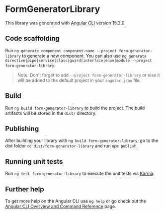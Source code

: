 # FormGeneratorLibrary

This library was generated with [Angular CLI](https://github.com/angular/angular-cli) version 15.2.0.

## Code scaffolding

Run `ng generate component component-name --project form-generator-library` to generate a new component. You can also use `ng generate directive|pipe|service|class|guard|interface|enum|module --project form-generator-library`.
> Note: Don't forget to add `--project form-generator-library` or else it will be added to the default project in your `angular.json` file.

## Build

Run `ng build form-generator-library` to build the project. The build artifacts will be stored in the `dist/` directory.

## Publishing

After building your library with `ng build form-generator-library`, go to the dist folder `cd dist/form-generator-library` and run `npm publish`.

## Running unit tests

Run `ng test form-generator-library` to execute the unit tests via [Karma](https://karma-runner.github.io).

## Further help

To get more help on the Angular CLI use `ng help` or go check out the [Angular CLI Overview and Command Reference](https://angular.io/cli) page.

